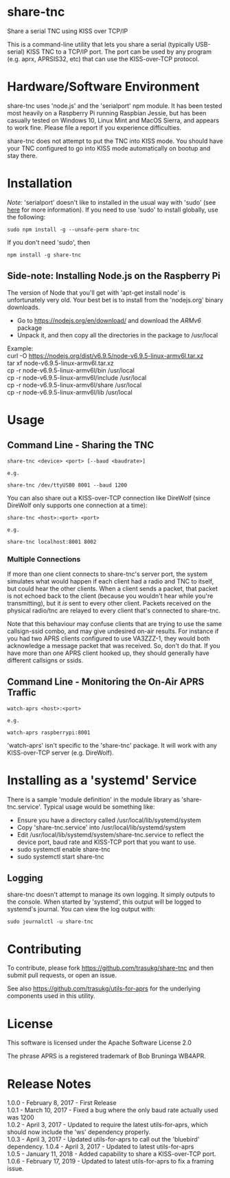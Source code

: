 # share-tnc

Share a serial TNC using KISS over TCP/IP

This is a command-line utility that lets you share a serial (typically USB-serial)
KISS TNC to a TCP/IP port.  The port can be used by any program (e.g. aprx, APRSIS32, etc)
that can use the KISS-over-TCP protocol.

# Hardware/Software Environment

share-tnc uses 'node.js' and the 'serialport' npm module.  It has been tested most
heavily on a Raspberry Pi running Raspbian Jessie, but has been casually tested on
Windows 10, Linux Mint and MacOS Sierra, and appears to work fine.  Please file a
report if you experience difficulties.

share-tnc does not attempt to put the TNC into KISS mode.  You should have your TNC
configured to go into KISS mode automatically on bootup and stay there.

# Installation

_Note:_ 'serialport' doesn't like to installed in the usual way with 'sudo'
(see [here](https://github.com/EmergingTechnologyAdvisors/node-serialport#sudo--root)
for more information).  If you need to use 'sudo' to install globally, use
the following:

    sudo npm install -g --unsafe-perm share-tnc  

If you don't need 'sudo', then

    npm install -g share-tnc  

## Side-note: Installing Node.js on the Raspberry Pi

The version of Node that you'll get with 'apt-get install node' is unfortunately very
old.  Your best bet is to install from the 'nodejs.org' binary downloads.  
- Go to https://nodejs.org/en/download/ and download the _ARMv6_ package  
- Unpack it, and then copy all the directories in the package to /usr/local  

Example:  
    curl -O https://nodejs.org/dist/v6.9.5/node-v6.9.5-linux-armv6l.tar.xz  
    tar xf node-v6.9.5-linux-armv6l.tar.xz  
    cp -r node-v6.9.5-linux-armv6l/bin /usr/local  
    cp -r node-v6.9.5-linux-armv6l/include /usr/local  
    cp -r node-v6.9.5-linux-armv6l/share /usr/local  
    cp -r node-v6.9.5-linux-armv6l/lib /usr/local  

# Usage

## Command Line - Sharing the TNC

    share-tnc <device> <port> [--baud <baudrate>]  

    e.g.

    share-tnc /dev/ttyUSB0 8001 --baud 1200  

You can also share out a KISS-over-TCP connection like DireWolf (since DireWolf
only supports one connection at a time):

    share-tnc <host>:<port> <port>  

    e.g.  

    share-tnc localhost:8001 8002

### Multiple Connections

If more than one client connects to share-tnc's server port, the system simulates
what would happen if each client had a radio and TNC to itself, but could hear
the other clients.  When a client sends a packet, that packet is not echoed back to
the client (because you wouldn't hear while you're transmitting),
but it _is_ sent to every other client.  Packets received on the
physical radio/tnc are relayed to every client that's connected to share-tnc.

Note that this behaviour may confuse clients that are trying
to use the same callsign-ssid
combo, and may give undesired on-air results.  For instance if you had two APRS clients
configured to use VA3ZZZ-1, they would both acknowledge a message packet that was
received.  So, don't do that.  If you have more than one APRS client hooked up, they
should generally have different callsigns or ssids.  

## Command Line - Monitoring the On-Air APRS Traffic

    watch-aprs <host>:<port>

    e.g.

    watch-aprs raspberrypi:8001

'watch-aprs' isn't specific to the 'share-tnc' package.  It will work with any
KISS-over-TCP server (e.g. DireWolf).

# Installing as a 'systemd' Service

There is a sample 'module definition' in the module library as 'share-tnc.service'.
Typical usage would be something like:

- Ensure you have a directory called /usr/local/lib/systemd/system  
- Copy 'share-tnc.service' into /usr/local/lib/systemd/system  
- Edit /usr/local/lib/systemd/system/share-tnc.service to reflect the device port,
baud rate and KISS-TCP port that you want to use.  
- sudo systemctl enable share-tnc  
- sudo systemctl start share-tnc  

## Logging

share-tnc doesn't attempt to manage its own logging.  It simply outputs to the
console.  When started by 'systemd', this output will be logged to systemd's journal.
You can view the log output with:

    sudo journalctl -u share-tnc  

# Contributing  

To contribute, please fork https://github.com/trasukg/share-tnc and then submit
pull requests, or open an issue.

See also https://github.com/trasukg/utils-for-aprs for the underlying components
used in this utility.

# License

This software is licensed under the Apache Software License 2.0

The phrase APRS is a registered trademark of Bob Bruninga WB4APR.

# Release Notes

1.0.0 - February 8, 2017 - First Release  
1.0.1 - March 10, 2017 - Fixed a bug where the only baud rate actually used was 1200  
1.0.2 - April 3, 2017 - Updated to require the latest utils-for-aprs, which should
now include the 'ws' dependency properly.  
1.0.3 - April 3, 2017 - Updated utils-for-aprs to call out the 'bluebird' dependency.
1.0.4 - April 3, 2017 - Updated to latest utils-for-aprs  
1.0.5 - January 11, 2018 - Added capability to share a KISS-over-TCP port.  
1.0.6 - February 17, 2019 - Updated to latest utils-for-aprs to fix a framing
issue.  
